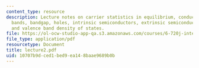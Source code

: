 ```yaml
---
content_type: resource
description: Lecture notes on carrier statistics in equilibrium, conduction, valence
  bands, bandgap, holes, intrinsic semiconductors, extrinsic semiconductors, and conduction
  and valence band density of states.
file: https://ol-ocw-studio-app-qa.s3.amazonaws.com/courses/6-720j-integrated-microelectronic-devices-spring-2007/10707b9dced1bed9ea148baae9689b0b_lecture2.pdf
file_type: application/pdf
resourcetype: Document
title: lecture2.pdf
uid: 10707b9d-ced1-bed9-ea14-8baae9689b0b
---
```


